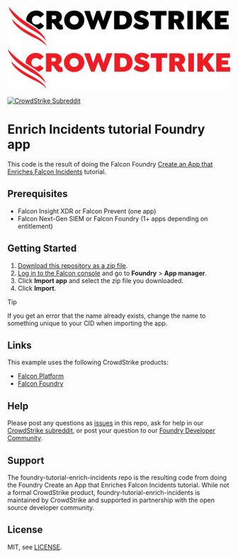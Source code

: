 ![CrowdStrike FalconPy](/images/cs-logo.png#gh-light-mode-only)
![CrowdStrike FalconPy](/images/cs-logo-red.png#gh-dark-mode-only)

[![CrowdStrike Subreddit](https://img.shields.io/badge/-r%2Fcrowdstrike-white?logo=reddit&labelColor=gray&link=https%3A%2F%2Freddit.com%2Fr%2Fcrowdstrike)](https://reddit.com/r/crowdstrike)<br/>

# Enrich Incidents tutorial Foundry app

This code is the result of doing the Falcon Foundry [Create an App that Enriches Falcon Incidents](https://falcon.crowdstrike.com/documentation/page/h3b99cc8/create-an-app-that-enriches-falcon-detections) tutorial.

## Prerequisites

- Falcon Insight XDR or Falcon Prevent (one app)
- Falcon Next-Gen SIEM or Falcon Foundry (1+ apps depending on entitlement)

## Getting Started

1. [Download this repository as a zip file](https://github.com/CrowdStrike/foundry-tutorial-enrich-incidents/archive/refs/heads/main.zip).
2. [Log in to the Falcon console](https://falcon.crowdstrike.com/login?unilogin=true) and go to **Foundry** > **App manager**.
3. Click **Import app** and select the zip file you downloaded.
4. Click **Import**.

> [!TIP]
> If you get an error that the name already exists, change the name to something unique to your CID when importing the app.

## Links

This example uses the following CrowdStrike products:

* [Falcon Platform](https://www.crowdstrike.com/platform/)
* [Falcon Foundry](https://www.crowdstrike.com/platform/next-gen-siem/falcon-foundry/)

## Help

Please post any questions as [issues](https://github.com/CrowdStrike/foundry-tutorial-enrich-incidents/issues) in this repo, ask for help in our [CrowdStrike subreddit](https://www.reddit.com/r/crowdstrike/), or post your question to our [Foundry Developer Community](https://community.crowdstrike.com/groups/foundry-developer-community-82).

## Support

The foundry-tutorial-enrich-incidents repo is the resulting code from doing the Foundry Create an App that Enriches Falcon Incidents tutorial. While not a formal CrowdStrike product, foundry-tutorial-enrich-incidents is maintained by CrowdStrike and supported in partnership with the open source developer community.

## License

MIT, see [LICENSE](LICENSE).
